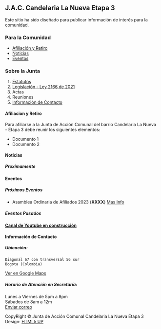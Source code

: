   
## J.A.C. Candelaria La Nueva Etapa 3
  
Este sitio ha sido diseñado para publicar información de interés para la comunidad.
   
### Para la Comunidad
  
 - [Afiliación y Retiro](#afiliacion-y-retiro)
 - [Noticias](#noticias)
 - [Eventos](#eventos)
  
### Sobre la Junta
  
1. [Estatutos](https://archive.org/download/estatutos-JAC-CandelariaEtapa3/ESTATUTOS_APROBADOS.pdf)
2. [Legislación - Ley 2166 de 2021](https://archive.org/download/ley-2166-del-18-de-diciembre-de-2021-nueva-ley-comunal/LEY%202166%20del%2018%20de%20diciembre%20de%202021%20-%20NUEVA%20LEY%20COMUNAL.pdf)
3. Actas
4. Reuniones
5. [Información de Contacto](#información-de-contacto)
  
  
#### Afiliacion y Retiro
  
Para afiliarse a la Junta de Acción Comunal del barrio Candelaria La Nueva - Etapa 3 debe reunir los siguientes elementos:
  
- Documento 1
- Documento 2
  
  
#### Noticias 
  
##### Proximamente 
  
  
#### Eventos  
  
##### Próximos Eventos
  
- Asamblea Ordinaria de Afiliados 2023 (**XXXX**) [Mas Info](?)

##### Eventos Pasados

**[Canal de Youtube en construcción](https://www.youtube.com/)**  
  
    
#### Información de Contacto
  
##### Ubicación:
  
```markdown
Diagonal 67 con transversal 56 sur
Bogota (Colombia)  
```
[Ver en Google Maps](https://goo.gl/maps/432up4234rPQ5o3G8)  
  
##### Horario de Atención en Secretaría:
  
Lunes a Viernes de 5pm a 8pm  
Sábados de 8am a 12m  
[Enviar correo](mailto:jaccandelariaetapa3@hotmail.com)  
  
  
CopyRight
&copy; Junta de Acción Comunal Candelaria La Nueva Etapa 3  
Design: <a href="http://html5up.net">HTML5 UP
